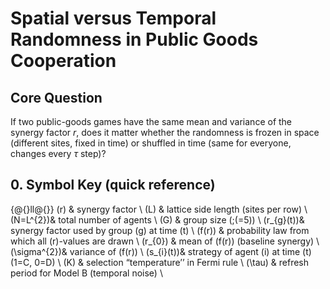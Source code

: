 # Spatial versus Temporal Randomness in Public Goods Cooperation

## Core Question
If two public-goods games have the same mean and variance of the synergy factor $r$, does it matter whether the randomness is frozen in space (different sites, fixed in time) or shuffled in time (same for everyone, changes every $\tau$ step)?


## 0.  Symbol Key (quick reference)
{@{}ll@{}}
\(r\)      & synergy factor \\
\(L\)      & lattice side length (sites per row) \\
\(N=L^{2}\)& total number of agents \\
\(G\)      & group size \(\;(=5)\) \\
\(r_{g}(t)\)& synergy factor used by group \(g\) at time \(t\) \\
\(f(r)\)   & probability law from which all \(r\)-values are drawn \\
\(r_{0}\)  & mean of \(f(r)\) (baseline synergy) \\
\(\sigma^{2}\)& variance of \(f(r)\) \\
\(s_{i}(t)\)& strategy of agent \(i\) at time \(t\) (1=C, 0=D) \\
\(K\)      & selection “temperature’’ in Fermi rule \\
\(\tau\)   & refresh period for Model B (temporal noise) \\

